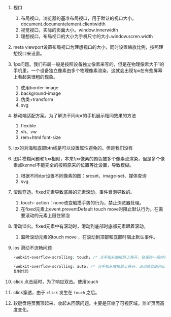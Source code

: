 1. 视口	

   1. 布局视口，浏览器的基准布局视口，用于默认的视口大小。document.documentelement.clientwidth
   2. 视觉视口，实际的页面大小。window.innerwidth
   3. 理想视口，布局视口的大小为手机尺寸的大小.window.scren.width

2. meta viewport设置布局视口为理想视口的大小，同时设置缩放比例，按照理想视口来设置。

3. 1px问题。我们布局一般是按照设备独立像素来写的，但是在物理像素大于1的手机里，一个设备独立像素由多个物理像素渲染，这就会出现1px在有些屏幕上看起来很粗的现象。

   1. 使用border-image
   2. background-image
   3. 伪类+transform
   4. svg

4. 移动端适配方案。为了解决不同dpr的手机展示相同效果的方法

   1. flexible
   2. vh、vw
   3. rem+html font-size

5. ipx的刘海和底部btn线是可以设置属性避免的。但是我们没有

6. 图片模糊问题和1px相似，本来1px像素的颜色被多个像素点渲染，但是多个像素点kennel不能完全的按照原来的位置等比设置，导致模糊。

   1. 根据不同dpr设置不同像素的图：srcset、image-set、媒体查询
   2. svg

7. 滚动穿透。fixed元素导致底层的元素滚动。事件冒泡导致的。

   1. touch- action：none改变触摸手势的行为，禁止浏览器处理。
   2. 在fixed元素上event.preventDefault touch move时阻止默认行为。在需要滚动的元素上阻住冒泡

8. 滑动溢出。fixed元素中有滚动时，滑动到底部时底部元素跟着滚动。

   1. 监听滚动元素的touch move ，在滚动到顶部和底部时阻止默认事件。

9. ios 滑动不流畅问题

   ``` css
   -webkit-overflow-scrolling: touch; /* 当手指从触摸屏上移开，会保持一段时间的滚动 */
   
   -webkit-overflow-scrolling: auto; /* 当手指从触摸屏上移开，滚动会立即停止 */
   复制代码
   ```

10. click 点击延时，为了响应双击。使用touch

11. click穿透，由于 `click` 发生在 `touch` 之后。

12. 软键盘将页面顶起来、收起未回落问题。主要是压缩了可视区域。监听页面高度变化。